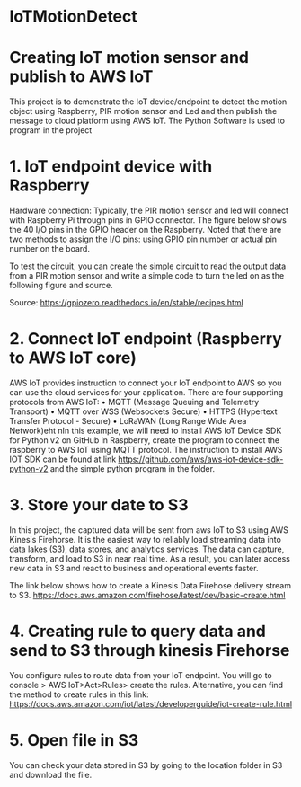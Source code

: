 # IoTMotionDetect
# Creating IoT motion sensor and publish to AWS IoT

This project is to demonstrate the IoT device/endpoint to detect the motion object using Raspberry, PIR motion sensor and Led and then publish the message to cloud platform using AWS IoT. The Python Software is used to program in the project
# 1.	IoT endpoint device with Raspberry
Hardware connection:
Typically, the PIR motion sensor and led will connect with Raspberry Pi through pins in GPIO connector. The figure below shows the 40 I/O pins in the GPIO header on the Raspberry. Noted that there are two methods to assign the I/O pins: using GPIO pin number or actual pin number on the board. 
  
To test the circuit, you can create the simple circuit to read the output data from a PIR motion sensor and write a simple code to turn the led on as the following figure and source.
 
Source: https://gpiozero.readthedocs.io/en/stable/recipes.html
# 2.	Connect IoT endpoint (Raspberry to AWS IoT core)
AWS IoT provides instruction to connect your IoT endpoint to AWS so you can use the cloud services for your application. There are four supporting protocols from AWS IoT:
•	MQTT (Message Queuing and Telemetry Transport)
•	MQTT over WSS (Websockets Secure)
•	HTTPS (Hypertext Transfer Protocol - Secure) 
•	LoRaWAN (Long Range Wide Area Network)eht nIn this example, we will need to install AWS IoT Device SDK for Python v2 on GitHub in Raspberry, create the program to connect the raspberry to AWS IoT using MQTT protocol. The instruction to install AWS IOT SDK can be found at link https://github.com/aws/aws-iot-device-sdk-python-v2 and the simple python program in the folder.

# 3.	Store your date to S3 
In this project, the captured data will be sent from aws IoT to S3 using AWS Kinesis Firehorse. It is the easiest way to reliably load streaming data into data lakes (S3), data stores, and analytics services. The data can capture, transform, and load to S3 in near real time. As a result, you can later access new data in S3 and react to business and operational events faster.
 
The link below shows how to create a Kinesis Data Firehose delivery stream to S3.
https://docs.aws.amazon.com/firehose/latest/dev/basic-create.html

# 4.	Creating rule to query data and send to S3 through kinesis Firehorse
You configure rules to route data from your IoT endpoint. You will go to console > AWS IoT>Act>Rules> create the rules. Alternative, you can find the method to create rules in this link:
https://docs.aws.amazon.com/iot/latest/developerguide/iot-create-rule.html
 
# 5.	Open file in S3
You can check your data stored in S3 by going to the location folder in S3 and download the file.

